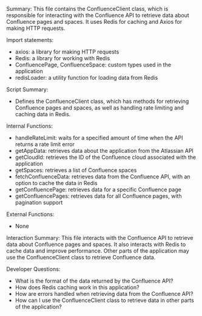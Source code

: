 Summary:
This file contains the ConfluenceClient class, which is responsible for interacting with the Confluence API to retrieve data about Confluence pages and spaces. It uses Redis for caching and Axios for making HTTP requests.

Import statements:
- axios: a library for making HTTP requests
- Redis: a library for working with Redis
- ConfluencePage, ConfluenceSpace: custom types used in the application
- redisLoader: a utility function for loading data from Redis

Script Summary:
- Defines the ConfluenceClient class, which has methods for retrieving Confluence pages and spaces, as well as handling rate limiting and caching data in Redis.

Internal Functions:
- handleRateLimit: waits for a specified amount of time when the API returns a rate limit error
- getAppData: retrieves data about the application from the Atlassian API
- getCloudId: retrieves the ID of the Confluence cloud associated with the application
- getSpaces: retrieves a list of Confluence spaces
- fetchConfluenceData: retrieves data from the Confluence API, with an option to cache the data in Redis
- getConfluencePage: retrieves data for a specific Confluence page
- getConfluencePages: retrieves data for all Confluence pages, with pagination support

External Functions:
- None

Interaction Summary:
This file interacts with the Confluence API to retrieve data about Confluence pages and spaces. It also interacts with Redis to cache data and improve performance. Other parts of the application may use the ConfluenceClient class to retrieve Confluence data.

Developer Questions:
- What is the format of the data returned by the Confluence API?
- How does Redis caching work in this application?
- How are errors handled when retrieving data from the Confluence API?
- How can I use the ConfluenceClient class to retrieve data in other parts of the application?